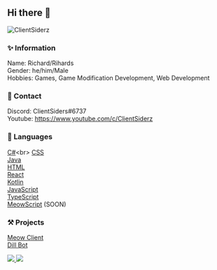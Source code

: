 ## Hi there 👋
<p align="left"> <img src="https://komarev.com/ghpvc/?username=ClientSiderz&label=Views&color=blue&style=plastic" alt="ClientSiderz" /> </p>

### ✨ Information
Name: Richard/Rihards<br>
Gender: he/him/Male<br>
Hobbies: Games, Game Modification Development, Web Development<br>

### 📱 Contact
Discord: ClientSiders#6737<br>
Youtube: https://www.youtube.com/c/ClientSiderz<br>

### 🧠 Languages
[C#](https://en.wikipedia.org/wiki/C_Sharp_(programming_language))<br>
[CSS](https://en.wikipedia.org/wiki/CSS)<br>
[Java](https://www.java.com/en/)<br>
[HTML](https://www.html.com)<br>
[React](https://reactjs.org)<br>
[Kotlin](https://kotlinlang.org/)<br>
[JavaScript](https://www.javascript.com)<br>
[TypeScript](https://www.typescriptlang.org)<br>
[MeowScript](https://meowclient.club) (SOON)<br>


### ⚒ Projects
[Meow Client](https://meowclient.club)<br>
[Dill Bot](https://discord.com/api/oauth2/authorize?client_id=821462938820935700&permissions=403995486295&scope=bot%20applications.commands)<br>


<a href="https://github.com/ClientSiderz">
 <img src="https://github-readme-stats.vercel.app/api?username=ClientSiderz&show_icons=true&theme=dracula">
</a>
<a href="https://github.com/ClientSiderz">
  <img src="https://github-readme-stats.vercel.app/api/top-langs/?username=ClientSiderz&theme=dracula&hide_langs_below=1">
</a>

